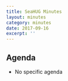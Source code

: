 ```yaml
---
title: SeaHUG Minutes
layout: minutes
category: minutes
date: 2017-09-16
excerpt: ''
---
```


## Agenda

* No specific agenda
